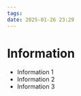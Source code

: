 ```yaml
---
tags: 
date: 2025-01-26 23:29
---
```


# Information

- Information 1
- Information 2
- Information 3